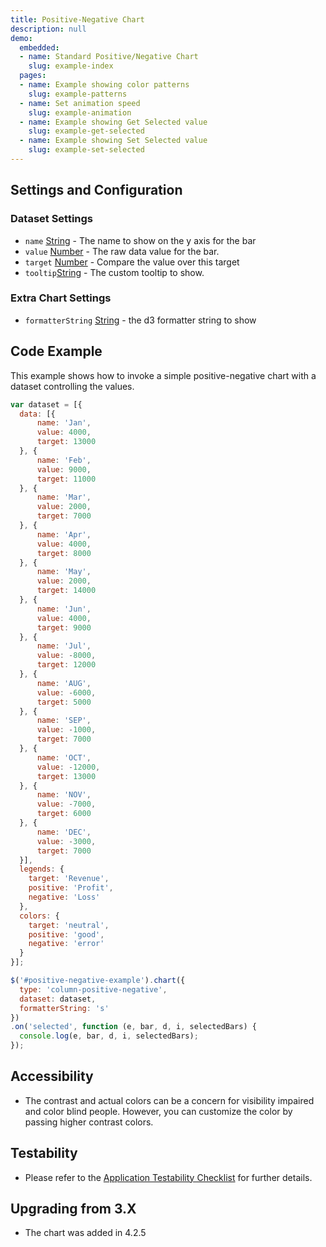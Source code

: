 ```yaml
---
title: Positive-Negative Chart
description: null
demo:
  embedded:
  - name: Standard Positive/Negative Chart
    slug: example-index
  pages:
  - name: Example showing color patterns
    slug: example-patterns
  - name: Set animation speed
    slug: example-animation
  - name: Example showing Get Selected value
    slug: example-get-selected
  - name: Example showing Set Selected value
    slug: example-set-selected
---
```


## Settings and Configuration

### Dataset Settings

- `name` <a href='https://developer.mozilla.org/en-US/docs/Web/JavaScript/Reference/Global_Objects/String' target='_blank'>String</a> - The name to show on the y axis for the bar
- `value` <a href='https://developer.mozilla.org/en-US/docs/Web/JavaScript/Reference/Global_Objects/Number' target='_blank'>Number</a> - The raw data value for the bar.
- `target` <a href='https://developer.mozilla.org/en-US/docs/Web/JavaScript/Reference/Global_Objects/Number' target='_blank'>Number</a> - Compare the value over this target
- `tooltip`<a href='https://developer.mozilla.org/en-US/docs/Web/JavaScript/Reference/Global_Objects/String' target='_blank'>String</a>  - The custom tooltip to show.

### Extra Chart Settings

- `formatterString` <a href='https://developer.mozilla.org/en-US/docs/Web/JavaScript/Reference/Global_Objects/String' target='_blank'>String</a> - the d3 formatter string to show

## Code Example

This example shows how to invoke a simple positive-negative chart with a dataset controlling the values.

```javascript
var dataset = [{
  data: [{
      name: 'Jan',
      value: 4000,
      target: 13000
  }, {
      name: 'Feb',
      value: 9000,
      target: 11000
  }, {
      name: 'Mar',
      value: 2000,
      target: 7000
  }, {
      name: 'Apr',
      value: 4000,
      target: 8000
  }, {
      name: 'May',
      value: 2000,
      target: 14000
  }, {
      name: 'Jun',
      value: 4000,
      target: 9000
  }, {
      name: 'Jul',
      value: -8000,
      target: 12000
  }, {
      name: 'AUG',
      value: -6000,
      target: 5000
  }, {
      name: 'SEP',
      value: -1000,
      target: 7000
  }, {
      name: 'OCT',
      value: -12000,
      target: 13000
  }, {
      name: 'NOV',
      value: -7000,
      target: 6000
  }, {
      name: 'DEC',
      value: -3000,
      target: 7000
  }],
  legends: {
    target: 'Revenue',
    positive: 'Profit',
    negative: 'Loss'
  },
  colors: {
    target: 'neutral',
    positive: 'good',
    negative: 'error'
  }
}];

$('#positive-negative-example').chart({
  type: 'column-positive-negative',
  dataset: dataset,
  formatterString: 's'
})
.on('selected', function (e, bar, d, i, selectedBars) {
  console.log(e, bar, d, i, selectedBars);
});

```

## Accessibility

- The contrast and actual colors can be a concern for visibility impaired and color blind people. However, you can customize the color by passing higher contrast colors.

## Testability

- Please refer to the [Application Testability Checklist](https://design.infor.com/resources/application-testability-checklist) for further details.

## Upgrading from 3.X

- The chart was added in 4.2.5
